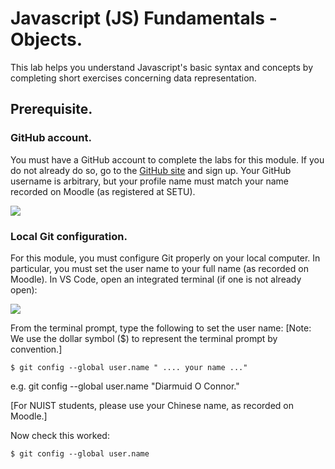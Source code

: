 # Javascript (JS) Fundamentals - Objects.

This lab helps you understand Javascript's basic syntax and concepts by completing short exercises concerning data representation.

## Prerequisite.

### GitHub account.

You must have a GitHub account to complete the labs for this module. If you do not already do so, go to the [GitHub site](https://github.com/) and sign up. Your GitHub username is arbitrary, but your profile name must match your name recorded on Moodle (as registered at SETU). 

![][profile]

### Local Git configuration.

For this module, you must configure Git properly on your local computer. In particular, you must set the user name to your full name (as recorded on Moodle). In VS Code, open an integrated terminal (if one is not already open):

![][session]

From the terminal prompt, type the following to set the user name:
[Note: We use the dollar symbol ($) to represent the terminal prompt by convention.]
~~~
$ git config --global user.name " .... your name ..."
~~~
e.g. git config --global user.name "Diarmuid O Connor."

[For NUIST students, please use your Chinese name, as recorded on Moodle.]

Now check this worked:
~~~
$ git config --global user.name
~~~

[profile]: ./img/profile.png
[session]: ./img//session.png
